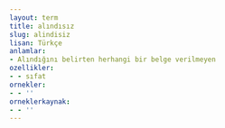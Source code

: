 ```yaml
---
layout: term
title: alındısız
slug: alindisiz
lisan: Türkçe
anlamlar:
- Alındığını belirten herhangi bir belge verilmeyen
ozellikler:
- - sıfat
ornekler:
- - ''
orneklerkaynak:
- - ''
---
```

